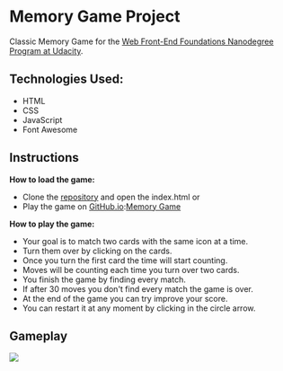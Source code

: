 # Memory Game Project
Classic Memory Game for the [Web Front-End Foundations Nanodegree Program at Udacity](https://www.udacity.com).

## Technologies Used:
* HTML
* CSS
* JavaScript
* Font Awesome

## Instructions

**How to load the game:**
* Clone the [repository](https://github.com/rogeriosandim/memory-game-udacity-project) and open the index.html
or
* Play the game on [GitHub.io](https://pages.github.com/):[Memory Game](https://rogeriosandim.github.io/memory-game-udacity-project/)

**How to play the game:**
* Your goal is to match two cards with the same icon at a time.
* Turn them over by clicking on the cards.
* Once you turn the first card the time will start counting.
* Moves will be counting each time you turn over two cards.
* You finish the game by finding every match.
* If after 30 moves you don't find every match the game is over.
* At the end of the game you can try improve your score.
* You can restart it at any moment by clicking in the circle arrow.

## Gameplay
![](https://github.com/rogeriosandim/memory-game-udacity-project/blob/master/img/matching-game.gif)
